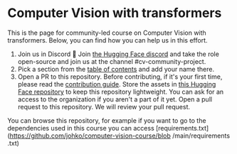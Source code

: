 # Computer Vision with transformers

This is the page for community-led course on Computer Vision with transformers. Below, you can find how you can help us in this effort. 

1. Join us in Discord 👾
   Join [the Hugging Face discord](hf.co/join/discord) and take the role open-source and join us at the channel #cv-community-project. 
2. Pick a section from the [table of contents](https://docs.google.com/spreadsheets/d/1NF5jQ_9oExRZ6LH3WntnLXWfVrRdee_4SXOEwMdtOzs/edit#gid=0) and add your name there. 
3. Open a PR to this repository.
   Before contributing, if it's your first time, please read the [contribution guide](https://huggingface2.notion.site/Contribution-Guide-19411c29298644df8e9656af45a7686d?pvs=4).
   Store the assets in [this Hugging Face repository](https://huggingface.co/datasets/hf-vision/course-assets) to keep this repository lightweight. You can ask for an access to the organization if you aren't a part of it yet.
   Open a pull request to this repository. We will review your pull request.

You can browse this repository, for example if you want to go to the dependencies used in this course you can access [requirements.txt](https://github.com/johko/computer-vision-course/blob /main/requirements .txt)

